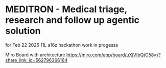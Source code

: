 # MEDITRON - Medical triage, research and follow up agentic solution
for Feb 22 2025 11L a16z hackathon
work in progesss

Miro Board with architecture https://miro.com/app/board/uXjVIbQtG58=/?share_link_id=562796366164 